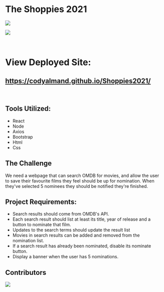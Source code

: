 # The Shoppies 2021
![](https://img.shields.io/badge/created%20by-CodyAlmand-red)

![](https://github.com/codyalmand/Shoppies2021/blob/main/shoppies2021/src/assets/shoppiesApp.gif)

<br/>

# View Deployed Site:  
## https://codyalmand.github.io/Shoppies2021/

<br/>

## Tools Utilized: 
* React 
* Node 
* Axios 
* Bootstrap 
* Html 
* Css

## The Challenge 
We need a webpage that can search OMDB for movies, and allow the user to save their favourite films they feel should be up for nomination. When they've selected 5 nominees they should be notified they're finished.

## Project Requirements: 
 * Search results should come from OMDB's API.
 *  Each search result should list at least its title, year of release and a button to nominate that film.
 *  Updates to the search terms should update the result list
 *  Movies in search results can be added and removed from the nomination list.
 *  If a search result has already been nominated, disable its nominate button.
 *  Display a banner when the user has 5 nominations.

## Contributors
![](https://img.shields.io/badge/created%20by-CodyAlmand-red)
